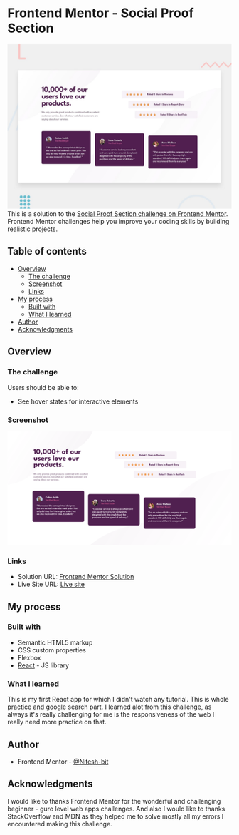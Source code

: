 # Frontend Mentor - Social Proof Section

![Design preview for the Social Proof Section coding challenge](./src/design/desktop-preview.jpg)
This is a solution to the [Social Proof Section challenge on Frontend Mentor](https://www.frontendmentor.io/challenges/social-proof-section-6e0qTv_bA/hub). Frontend Mentor challenges help you improve your coding skills by building realistic projects.

## Table of contents

- [Overview](#overview)
  - [The challenge](#the-challenge)
  - [Screenshot](#screenshot)
  - [Links](#links)
- [My process](#my-process)
  - [Built with](#built-with)
  - [What I learned](#what-i-learned)
- [Author](#author)
- [Acknowledgments](#acknowledgments)

## Overview

### The challenge

Users should be able to:

- See hover states for interactive elements

### Screenshot

![](./src/design/Social-Proof-Section-Screenshot.png)

### Links

- Solution URL: [Frontend Mentor Solution]()
- Live Site URL: [Live site]()

## My process

### Built with

- Semantic HTML5 markup
- CSS custom properties
- Flexbox
- [React](https://reactjs.org/) - JS library

### What I learned

This is my first React app for which I didn't watch any tutorial. This is whole practice and google search part.
I learned alot from this challenge, as always it's really challenging for me is the responsiveness of the web I really need more practice on that.

## Author

- Frontend Mentor - [@Nitesh-bit](https://www.frontendmentor.io/profile/Nitesh-bit)

## Acknowledgments

I would like to thanks Frontend Mentor for the wonderful and challenging beginner - guro level web apps challenges. And also I would like to thanks StackOverflow and MDN as they helped me to solve mostly all my errors I encountered making this challenge.
